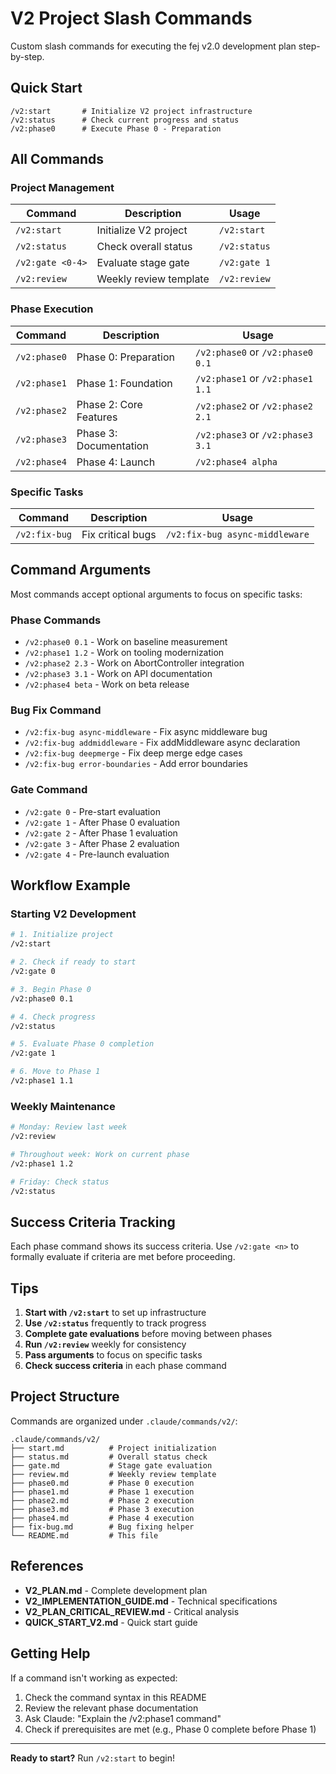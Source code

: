 # V2 Project Slash Commands

Custom slash commands for executing the fej v2.0 development plan step-by-step.

## Quick Start

```
/v2:start       # Initialize V2 project infrastructure
/v2:status      # Check current progress and status
/v2:phase0      # Execute Phase 0 - Preparation
```

## All Commands

### Project Management

| Command | Description | Usage |
|---------|-------------|-------|
| `/v2:start` | Initialize V2 project | `/v2:start` |
| `/v2:status` | Check overall status | `/v2:status` |
| `/v2:gate <0-4>` | Evaluate stage gate | `/v2:gate 1` |
| `/v2:review` | Weekly review template | `/v2:review` |

### Phase Execution

| Command | Description | Usage |
|---------|-------------|-------|
| `/v2:phase0` | Phase 0: Preparation | `/v2:phase0` or `/v2:phase0 0.1` |
| `/v2:phase1` | Phase 1: Foundation | `/v2:phase1` or `/v2:phase1 1.1` |
| `/v2:phase2` | Phase 2: Core Features | `/v2:phase2` or `/v2:phase2 2.1` |
| `/v2:phase3` | Phase 3: Documentation | `/v2:phase3` or `/v2:phase3 3.1` |
| `/v2:phase4` | Phase 4: Launch | `/v2:phase4 alpha` |

### Specific Tasks

| Command | Description | Usage |
|---------|-------------|-------|
| `/v2:fix-bug` | Fix critical bugs | `/v2:fix-bug async-middleware` |

## Command Arguments

Most commands accept optional arguments to focus on specific tasks:

### Phase Commands
- `/v2:phase0 0.1` - Work on baseline measurement
- `/v2:phase1 1.2` - Work on tooling modernization
- `/v2:phase2 2.3` - Work on AbortController integration
- `/v2:phase3 3.1` - Work on API documentation
- `/v2:phase4 beta` - Work on beta release

### Bug Fix Command
- `/v2:fix-bug async-middleware` - Fix async middleware bug
- `/v2:fix-bug addmiddleware` - Fix addMiddleware async declaration
- `/v2:fix-bug deepmerge` - Fix deep merge edge cases
- `/v2:fix-bug error-boundaries` - Add error boundaries

### Gate Command
- `/v2:gate 0` - Pre-start evaluation
- `/v2:gate 1` - After Phase 0 evaluation
- `/v2:gate 2` - After Phase 1 evaluation
- `/v2:gate 3` - After Phase 2 evaluation
- `/v2:gate 4` - Pre-launch evaluation

## Workflow Example

### Starting V2 Development

```bash
# 1. Initialize project
/v2:start

# 2. Check if ready to start
/v2:gate 0

# 3. Begin Phase 0
/v2:phase0 0.1

# 4. Check progress
/v2:status

# 5. Evaluate Phase 0 completion
/v2:gate 1

# 6. Move to Phase 1
/v2:phase1 1.1
```

### Weekly Maintenance

```bash
# Monday: Review last week
/v2:review

# Throughout week: Work on current phase
/v2:phase1 1.2

# Friday: Check status
/v2:status
```

## Success Criteria Tracking

Each phase command shows its success criteria. Use `/v2:gate <n>` to formally evaluate if criteria are met before proceeding.

## Tips

1. **Start with `/v2:start`** to set up infrastructure
2. **Use `/v2:status`** frequently to track progress
3. **Complete gate evaluations** before moving between phases
4. **Run `/v2:review`** weekly for consistency
5. **Pass arguments** to focus on specific tasks
6. **Check success criteria** in each phase command

## Project Structure

Commands are organized under `.claude/commands/v2/`:

```
.claude/commands/v2/
├── start.md          # Project initialization
├── status.md         # Overall status check
├── gate.md           # Stage gate evaluation
├── review.md         # Weekly review template
├── phase0.md         # Phase 0 execution
├── phase1.md         # Phase 1 execution
├── phase2.md         # Phase 2 execution
├── phase3.md         # Phase 3 execution
├── phase4.md         # Phase 4 execution
├── fix-bug.md        # Bug fixing helper
└── README.md         # This file
```

## References

- **V2_PLAN.md** - Complete development plan
- **V2_IMPLEMENTATION_GUIDE.md** - Technical specifications
- **V2_PLAN_CRITICAL_REVIEW.md** - Critical analysis
- **QUICK_START_V2.md** - Quick start guide

## Getting Help

If a command isn't working as expected:
1. Check the command syntax in this README
2. Review the relevant phase documentation
3. Ask Claude: "Explain the /v2:phase1 command"
4. Check if prerequisites are met (e.g., Phase 0 complete before Phase 1)

---

**Ready to start?** Run `/v2:start` to begin!
